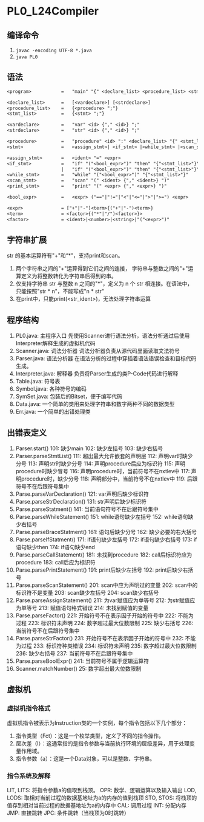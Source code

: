 # PL0_L24Compiler

## 编译命令

1. `javac -encoding UTF-8 *.java`
2. `java PL0`

## 语法

```txt
<program>           =   "main" "{" <declare_list> <procedure_list> <stmt_list> "}"

<declare_list>      =   [<vardeclare>] [<strdeclare>]
<procedure_list>    =   {<procedure> ";"}
<stmt_list>         =   {<stmt> ";"}

<vardeclare>        =   "var" <id> {"," <id>} ";"
<strdeclare>        =   "str" <id> {"," <id>} ";"

<procedure>         =   "procedure" <id> ":" <declare_list> "{" <stmt_list> "}"
<stmt>              =   <assign_stmt>| <if_stmt> |<while_stmt> |<scan_stmt> | <print_stmt>

<assign_stmt>       =   <ident> "=" <expr>
<if_stmt>           =   "if" "("<bool_expr>")" "then" "{"<stmt_list>"}" "end"
                    |   "if" "("<bool_expr>")" "then" "{"<stmt_list>"}" "else" "{"<stmt_list>"}" "end"
<while_stmt>        =   "while" "("<bool_expr>")" "{"<stmt_list>"}"
<scan_stmt>         =   "scan" "(" <ident> {"," <ident>} ")"
<print_stmt>        =   "print" "(" <expr> {"," <expr>} ")"

<bool_expr>         =   <expr> ("=="|"!="|"<"|"<="|">"|">=") <expr>

<expr>              = ["+"|"-"]<term>{("+"|"-")<term>}
<term>              = <factor>{("*"|"/")<factor>}>
<factor>            = <ident>|<number>|<string>|"("<expr>")"
```

## 字符串扩展

str 的基本运算符有"+"和“*"，支持print和scan。

1. 两个字符串之间的"+"运算得到它们之间的连接，
   字符串与整数之间的"+"运算定义为将整数转化为字符串后得到的串。
2. 仅支持字符串 str 与整数 n 之间的"*"，定义为 n 个 str 相连接。在语法中，只能按照"str \* n"，不能写成"n \* str"
3. 在print中，只能print(<str_ident>)，无法处理字符串运算

## 程序结构

1. PL0.java: 主程序入口
   先使用Scanner进行语法分析，语法分析通过后使用Interpreter解释生成的虚拟机代码
2. Scanner.java: 词法分析器
   词法分析器负责从源代码里面读取文法符号
3. Parser.java: 语法分析器
   在语法分析的过程中穿插着语法错误检查和目标代码生成。
4. Interpreter.java: 解释器
   负责将Parser生成的类P-Code代码进行解释
5. Table.java: 符号表
6. Symbol.java: 各种符号的编码
7. SymSet.java: 包装后的Bitset，便于编写代码
8. Data.java: 一个简单的类用来处理字符串和数字两种不同的数据类型
9. Err.java: 一个简单的出错处理类

## 出错表定义

1. Parser.start()
   101: 缺少main
   102: 缺少左括号
   103: 缺少右括号
2. Parser.parseStmtList()
   111: 超出最大允许嵌套的声明层
   112: 声明var时缺少分号
   113: 声明str时缺少分号
   114: 声明procedure后应为标识符
   115: 声明procedure时缺少冒号
   116: 声明procedure时，当前符号不在nxtlev中
   117: 声明procedure时，缺少分号
   118: 声明部分中，当前符号不在nxtlev中
   119: 后跟符号不在后跟符号集中
3. Parse.parseVarDeclaration()
   121: var声明后缺少标识符
4. Parse.parseStrDeclaration()
   131: str声明后缺少标识符
5. Parse.parseStatment()
   141: 当前语句符号不在后跟符号集中
6. Parse.parseWhileStatement()
   151: while语句缺少左括号
   152: while语句缺少右括号
7. Parse.parseBraceStatment()
   161: 语句后缺少分号
   162: 缺少必要的右大括号
8. Parse.parseIfStatment()
   171: if语句缺少左括号
   172: if语句缺少右括号
   173: if语句缺少then
   174: if语句缺少end
9. Parse.parseCallStatement()
    181: 未找到procedure
    182: call后标识符应为procedure
    183: call后应为标识符
10. Parse.parsePrintStatement()
    191: print后缺少左括号
    192: print后缺少右括号
11. Parse.parseScanStatement()
    201: scan中应为声明过的变量
    202: scan中的标识符不是变量
    203: scan缺少左括号
    204: scan缺少右括号
12. Parse.parseAssignStatement()
    211: 为var赋值应为单等号
    212: 为str赋值应为单等号
    213: 赋值语句格式错误
    214: 未找到赋值的变量
13. Parse.parseFactor()
    221: 开始符号不在表示因子开始的符号中
    222: 不能为过程
    223: 标识符未声明
    224: 数字超过最大位数限制
    225: 缺少右括号
    226: 当前符号不在后跟符号集中
14. Parse.parseStrFactor()
    231: 开始符号不在表示因子开始的符号中
    232: 不能为过程
    233: 标识符种类错误
    234: 标识符未声明
    235: 数字超过最大位数限制
    236: 缺少右括号
    237: 当前符号不在后跟符号集中
15. Parse.parseBoolExpr()
    241: 当前符号不属于逻辑运算符
16. Scanner.matchNumber()
    25: 数字超出最大位数限制

## 虚拟机

### 虚拟机指令格式

虚拟机指令被表示为Instruction类的一个实例，每个指令包括以下几个部分：

1. 指令类型（Fct）：这是一个枚举类型，定义了不同的指令操作。
2. 层次差（l）：这通常指的是指令参数与当前执行环境的层级差异，用于处理变量作用域。
3. 指令参数（a）：这是一个Data对象，可以是整数、字符串。

### 指令系统及解释

LIT, LITS:  将指令参数a的值取到栈顶。
OPR:        数学、逻辑运算以及输入输出
LOD, LODS:  取相对当前过程的数据基地址为a的内存的值到栈顶
STO, STOS:  将栈顶的值存到相对当前过程的数据基地址为a的内存中
CAL:        调用过程
INT:        分配内存
JMP:        直接跳转
JPC:        条件跳转（当栈顶为0时跳转）
